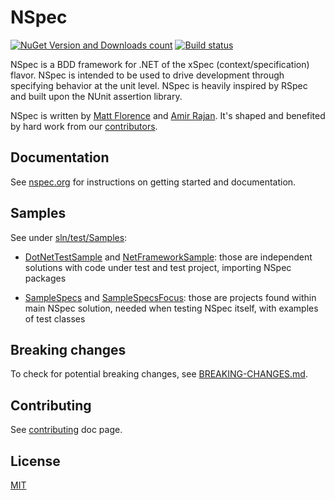 # NSpec

[![NuGet Version and Downloads count](https://buildstats.info/nuget/NSpec)](https://www.nuget.org/packages/NSpec) [![Build status](https://ci.appveyor.com/api/projects/status/5mmtg044ds5xx8xr/branch/master?svg=true)](https://ci.appveyor.com/project/BrainCrumbz/nspec/branch/master)

NSpec is a BDD framework for .NET of the xSpec (context/specification) flavor. NSpec is intended to be used to drive development through specifying behavior at the unit level. NSpec is heavily inspired by RSpec and built upon the NUnit assertion library.

NSpec is written by [Matt Florence](http://twitter.com/mattflo) and [Amir Rajan](http://twitter.com/amirrajan). It's shaped and benefited by hard work from our [contributors](https://github.com/nspec/NSpec/contributors).

## Documentation

See [nspec.org](http://nspec.org/) for instructions on getting started and documentation.

## Samples

See under [sln/test/Samples](./sln/test/Samples):

- [DotNetTestSample](./sln/test/Samples/DotNetTestSample) and [NetFrameworkSample](./sln/test/Samples/NetFrameworkSample):
those are independent solutions with code under test and test project, importing NSpec packages

- [SampleSpecs](./sln/test/Samples/SampleSpecs) and [SampleSpecsFocus](./sln/test/Samples/SampleSpecsFocus):
those are projects found within main NSpec solution, needed when testing NSpec itself, with examples of test classes

## Breaking changes

To check for potential breaking changes, see [BREAKING-CHANGES.md](./BREAKING-CHANGES.md).

## Contributing

See [contributing](CONTRIBUTING.md) doc page.

## License

[MIT](./license.txt)
